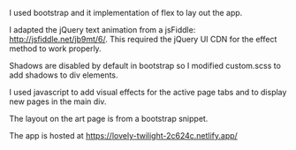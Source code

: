 I used bootstrap and it implementation of flex to lay out the app. 

I adapted the jQuery text animation from a jsFiddle: http://jsfiddle.net/jb9mt/6/. 
This required the jQuery UI CDN for the effect method to work properly.

Shadows are disabled by default in bootstrap so I modified custom.scss to add shadows to div elements.

I used javascript to add visual effects for the active page tabs and to display new pages in the main div. 

The layout on the art page is from a bootstrap snippet. 

The app is hosted at https://lovely-twilight-2c624c.netlify.app/
